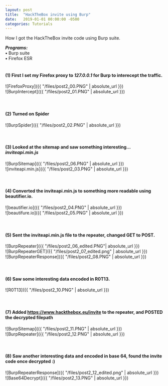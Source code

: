 ```yaml
---
layout: post
title:  "HackTheBox invite using Burp"
date:   2019-01-01 00:00:00 -0500
categories: Tutorials
---
```



How I got the HackTheBox invite code using Burp suite.


***Programs:*** <br/>
 **•** Burp suite <br/>
 **•** Firefox ESR<br/>
<br/>



#### **(1)** First I set my Firefox proxy to *127.0.0.1* for Burp to interecept the traffic.

![FirefoxProxy]({{ "/files/post2_00.PNG" | absolute_url }})<br/> 
![BurpIntercept]({{ "/files/post2_01.PNG" | absolute_url }})<br/> 
<br/>
<br/>
#### **(2)** Turned on Spider

![BurpSpider]({{ "/files/post2_02.PNG" | absolute_url }})<br/> 
<br/>
<br/>

#### **(3)** Looked at the sitemap and saw something interesting... *inviteapi.min.js*

![BurpSitemap]({{ "/files/post2_06.PNG" | absolute_url }})<br/>
![inviteapi.min.js]({{ "/files/post2_03.PNG" | absolute_url }})<br/> 
<br/>
<br/> 

#### **(4)** Converted the inviteapi.min.js to something more readable using beautifier.io.

![beautifier.io]({{ "/files/post2_04.PNG" | absolute_url }})<br/>
![beautifure.io]({{ "/files/post2_05.PNG" | absolute_url }})<br/>
<br/>
<br/>

#### **(5)** Sent the inviteapi.min.js file to the repeater, changed GET to POST.

![BurpRepeater]({{ "/files/post2_06_edited.PNG"| absolute_url }})<br/>
![BurpRepeaterGET]({{ "/files/post2_07_edited.png" | absolute_url }})<br/>
![BurpRepeaterResponse]({{ "/files/post2_08.PNG" | absolute_url }})<br/>
<br/>
<br/>

#### **(6)** Saw some interesting data encoded in R0T13.

![R0T13]({{ "/files/post2_10.PNG" | absolute_url }})<br/>
<br/>
<br/>

#### **(7)** Added https://www.hackthebox.eu/invite to the repeater, and POSTED the decrypted filepath

![BurpSitemap]({{ "/files/post2_11.PNG" | absolute_url }})<br/>
![BurpRepeater]({{ "/files/post2_12.PNG" | absolute_url }})<br/>
<br/>
<br/>


#### **(8)** Saw another interesting data and encoded in base 64, found the invite code once decrypted :)

![BurpRepeaterResponse]({{ "/files/post2_12_edited.png" | absolute_url }})<br/>
![Base64Decrypt]({{ "/files/post2_13.PNG" | absolute_url }})<br/>





